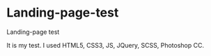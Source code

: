 # Landing-page-test
Landing-page test

It is my test. I used HTML5, CSS3, JS, JQuery, SCSS, Photoshop CC.
